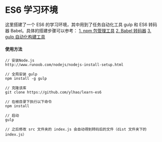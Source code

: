 # ES6 学习环境
这里搭建了一个 ES6 的学习环境，其中用到了任务自动化工具 gulp 和 ES6 转码器 Babel。具体的搭建步骤可以参考：
[1. npm 包管理工具](https://www.jianshu.com/p/626e568aaa5a)
[2. Babel 转码器](https://www.jianshu.com/p/c55ed0af4b4a)
[3. gulp 自动化构建工具](https://www.jianshu.com/p/d88c065469e4)


#### 使用方法
```
// 安装Node.js
http://www.runoob.com/nodejs/nodejs-install-setup.html

// 全局安装 gulp
npm install -g gulp

// 克隆该库
git clone https://github.com/ylhao/learn-es6

// 在根目录下执行以下命令
npm install

// 启动
gulp

// 之后修改 src 文件夹的 index.js 会自动得到转码后的文件（dist 文件夹下的 index.js）
```
